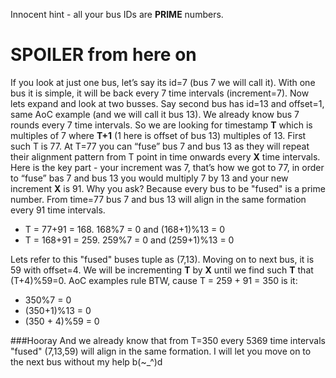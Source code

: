 Innocent hint - all your bus IDs are **PRIME** numbers.
# SPOILER from here on
If you look at just one bus, let’s say its id=7 (bus 7 we will call it). With one bus it is simple, it will be back every 7 time intervals (increment=7).
Now lets expand and look at two busses. Say second bus has id=13 and offset=1, same AoC example (and we will call it bus 13). We already know bus 7 rounds every 7 time intervals. So we are looking for timestamp **T** which is multiples of 7 where **T+1** (1 here is offset of bus 13) multiples of 13. First such T is 77.
At T=77 you can “fuse” bus 7 and bus 13 as they will repeat their alignment pattern from T point in time onwards every **X** time intervals. Here is the key part - your increment was 7, that’s how we got to 77, in order to “fuse” bas 7 and bus 13 you would multiply 7 by 13 and your new increment **X** is 91. Why you ask? Because every bus to be "fused" is a prime number. From time=77 bus 7 and bus 13 will align in the same formation every 91 time intervals. 

- T = 77+91 = 168. 168%7 = 0 and (168+1)%13 = 0 
- T = 168+91 = 259. 259%7 = 0 and (259+1)%13 = 0

Lets refer to this "fused" buses tuple as (7,13). Moving on to next bus, it is 59 with offset=4. We will be incrementing **T** by **X** until we find such **T** that (T+4)%59=0. AoC examples rule BTW, cause T = 259 + 91 = 350 is it:

- 350%7 = 0
- (350+1)%13 = 0
- (350 + 4)%59 = 0

###Hooray
And we already know that from T=350 every 5369 time intervals "fused" (7,13,59) will align in the same formation.
I will let you move on to the next bus without my help b(~_^)d
